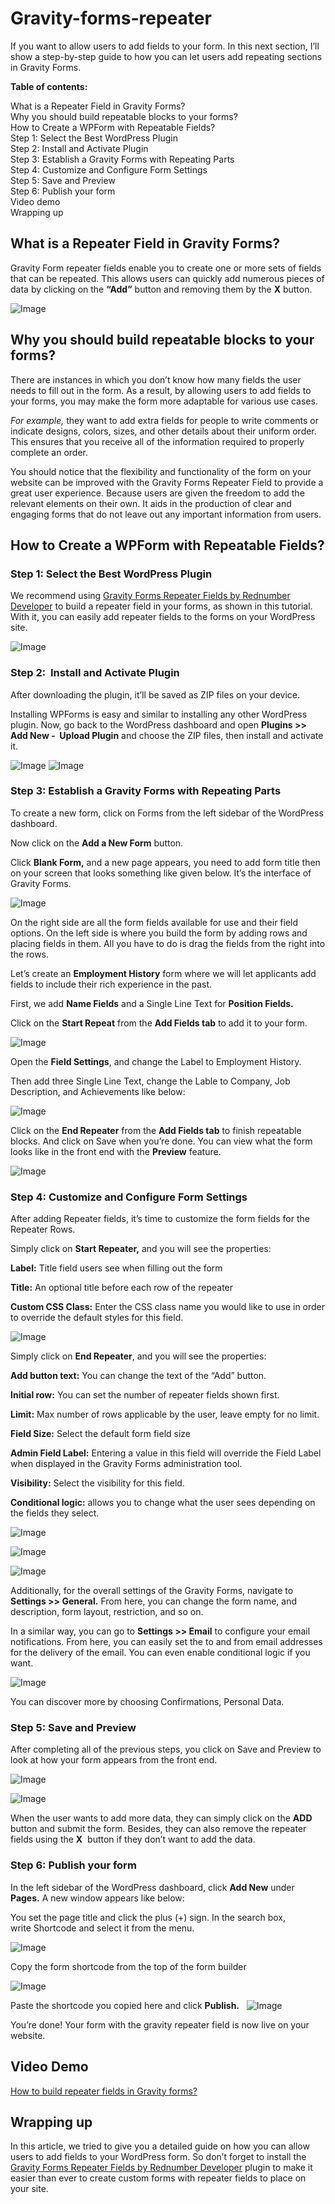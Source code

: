 # Gravity-forms-repeater

If you want to allow users to add fields to your form. In this next section, I’ll show a step-by-step guide to how you can let users add repeating sections in Gravity Forms.

**Table of contents:**

What is a Repeater Field in Gravity Forms?  
Why you should build repeatable blocks to your forms?  
How to Create a WPForm with Repeatable Fields?  
Step 1: Select the Best WordPress Plugin  
Step 2:  Install and Activate Plugin    
Step 3: Establish a Gravity Forms with Repeating Parts  
Step 4: Customize and Configure Form Settings  
Step 5: Save and Preview  
Step 6: Publish your form  
Video demo  
Wrapping up

## What is a Repeater Field in Gravity Forms?

Gravity Form repeater fields enable you to create one or more sets of fields that can be repeated. This allows users can quickly add numerous pieces of data by clicking on the **“Add”** button and removing them by the **X** button.

![Image](https://add-ons.org/wp-content/uploads/2023/09/Screen-Recording-2023-09-02-at-16.08.27.gif)

## Why you should build repeatable blocks to your forms?

There are instances in which you don’t know how many fields the user needs to fill out in the form. As a result, by allowing users to add fields to your forms, you may make the form more adaptable for various use cases.

*For example,* they want to add extra fields for people to write comments or indicate designs, colors, sizes, and other details about their uniform order. This ensures that you receive all of the information required to properly complete an order.

You should notice that the flexibility and functionality of the form on your website can be improved with the Gravity Forms Repeater Field to provide a great user experience. Because users are given the freedom to add the relevant elements on their own. It aids in the production of clear and engaging forms that do not leave out any important information from users.

## How to Create a WPForm with Repeatable Fields?

### Step 1: Select the Best WordPress Plugin
We recommend using [Gravity Forms Repeater Fields by Rednumber Developer](https://1.envato.market/Nkbd4O) to build a repeater field in your forms, as shown in this tutorial. With it, you can easily add repeater fields to the forms on your WordPress site.

![Image](https://add-ons.org/wp-content/uploads/2023/09/image-10-1024x609.png)

### Step 2:  Install and Activate Plugin 
After downloading the plugin, it’ll be saved as ZIP files on your device.

Installing WPForms is easy and similar to installing any other WordPress plugin. Now, go back to the WordPress dashboard and open **Plugins >> Add New -  Upload Plugin** and choose the ZIP files, then install and activate it.

![Image](https://add-ons.org/wp-content/uploads/2023/09/image-30.png)
![Image](https://add-ons.org/wp-content/uploads/2023/09/image-31-1024x306.png)

### Step 3: Establish a Gravity Forms with Repeating Parts
To create a new form, click on Forms from the left sidebar of the WordPress dashboard. 

Now click on the **Add a New Form** button.

Click **Blank Form,** and a new page appears, you need to add form title then on your screen that looks something like given below. It’s the interface of Gravity Forms.

![Image](https://add-ons.org/wp-content/uploads/2023/09/image-14-1024x754.png)

On the right side are all the form fields available for use and their field options. On the left side is where you build the form by adding rows and placing fields in them. All you have to do is drag the fields from the right into the rows.

Let’s create an **Employment History** form where we will let applicants add fields to include their rich experience in the past. 

First, we add **Name Fields** and a Single Line Text for **Position Fields.**

Click on the **Start Repeat** from the **Add Fields tab** to add it to your form.

![Image](https://add-ons.org/wp-content/uploads/2023/09/image-16-1024x763.png)

Open the **Field Settings**, and change the Label to Employment History. 

Then add three Single Line Text, change the Lable to Company, Job Description, and Achievements like below:

![Image](https://add-ons.org/wp-content/uploads/2023/09/image-18-1024x777.png)

Click on the **End Repeater** from the **Add Fields tab** to finish repeatable blocks. And click on Save when you’re done. You can view what the form looks like in the front end with the **Preview** feature. 

![Image](https://add-ons.org/wp-content/uploads/2023/09/image-19-1024x155.png)

### Step 4: Customize and Configure Form Settings
After adding Repeater fields, it’s time to customize the form fields for the Repeater Rows. 

Simply click on **Start Repeater,** and you will see the properties:

**Label:** Title field users see when filling out the form

**Title:** An optional title before each row of the repeater

**Custom CSS Class:** Enter the CSS class name you would like to use in order to override the default styles for this field.

![Image](https://add-ons.org/wp-content/uploads/2023/09/image-21.png)

Simply click on **End Repeater**, and you will see the properties:

**Add button text:** You can change the text of the “Add” button.  

**Initial row:** You can set the number of repeater fields shown first.

**Limit:** Max number of rows applicable by the user, leave empty for no limit.

**Field Size:** Select the default form field size

**Admin Field Label:** Entering a value in this field will override the Field Label when displayed in the Gravity Forms administration tool.

**Visibility:** Select the visibility for this field.

**Conditional logic:** allows you to change what the user sees depending on the fields they select.

![Image](https://add-ons.org/wp-content/uploads/2023/09/image-24.png)

![Image](https://add-ons.org/wp-content/uploads/2023/09/image-25.png)

![Image](https://add-ons.org/wp-content/uploads/2023/09/image-26.png)

Additionally, for the overall settings of the Gravity Forms, navigate to **Settings >> General.** From here, you can change the form name, and description, form layout, restriction, and so on.  

In a similar way, you can go to **Settings >> Email** to configure your email notifications. From here, you can easily set the to and from email addresses for the delivery of the email. You can even enable conditional logic if you want.

![Image](https://add-ons.org/wp-content/uploads/2023/09/image-27-892x1024.png)

You can discover more by choosing Confirmations, Personal Data.

### Step 5: Save and Preview
After completing all of the previous steps, you click on Save and Preview to look at how your form appears from the front end. 

![Image](https://add-ons.org/wp-content/uploads/2023/09/image-28-1024x971.png)

![Image](https://add-ons.org/wp-content/uploads/2023/09/image-29-1000x1024.png)

When the user wants to add more data, they can simply click on the **ADD** button and submit the form. Besides, they can also remove the repeater fields using the **X**  button if they don’t want to add the data. 

### Step 6: Publish your form
In the left sidebar of the WordPress dashboard, click **Add New** under **Pages.** A new window appears like below:

You set the page title and click the plus (+) sign. In the search box, write Shortcode and select it from the menu.

![Image](https://add-ons.org/wp-content/uploads/2023/09/image-34-1024x676.png)

Copy the form shortcode from the top of the form builder

![Image](https://add-ons.org/wp-content/uploads/2023/09/image-35-929x1024.png)

Paste the shortcode you copied here and click **Publish.**
 
![Image](https://add-ons.org/wp-content/uploads/2023/09/image-37-1024x160.png)

You’re done! Your form with the gravity repeater field is now live on your website.

## Video Demo
[How to build repeater fields in Gravity forms?](https://youtu.be/gaWE0IqjYsI?si=5BCQIDJrcDXoIgDC)

## Wrapping up

In this article, we tried to give you a detailed guide on how you can allow users to add fields to your WordPress form. So don’t forget to install the [Gravity Forms Repeater Fields by Rednumber Developer](https://1.envato.market/Nkbd4O) plugin to make it easier than ever to create custom forms with repeater fields to place on your site.
